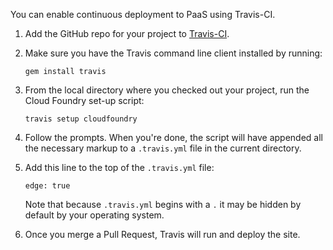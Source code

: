You can enable continuous deployment to PaaS using Travis-CI.

1. Add the GitHub repo for your project to [Travis-CI](http://travis-ci.org).

2. Make sure you have the Travis command line client installed by running:

    ``gem install travis``

3. From the local directory where you checked out your project, run the Cloud Foundry set-up script:

    ``travis setup cloudfoundry``

4. Follow the prompts. When you're done, the script will have appended all the necessary markup to a `.travis.yml` file in the current directory.

2. Add this line to the top of the `.travis.yml` file:

    ``edge: true``

    Note that because `.travis.yml` begins with a `.` it may be hidden by default by your operating system.

5. Once you merge a Pull Request, Travis will run and deploy the site.